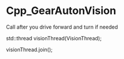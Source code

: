 # Cpp_GearAutonVision

Call after you drive forward and turn if needed

std::thread visionThread(VisionThread);

visionThread.join();

